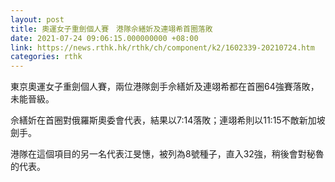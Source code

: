 ```yaml
---
layout: post
title: 奧運女子重劍個人賽　港隊佘繕妡及連翊希首圈落敗
date: 2021-07-24 09:06:15.000000000 +08:00
link: https://news.rthk.hk/rthk/ch/component/k2/1602339-20210724.htm
categories: rthk
---
```


東京奧運女子重劍個人賽，兩位港隊劍手佘繕妡及連翊希都在首圈64強賽落敗，未能晉級。

佘繕妡在首圈對俄羅斯奧委會代表，結果以7:14落敗；連翊希則以11:15不敵新加坡劍手。

港隊在這個項目的另一名代表江旻憓，被列為8號種子，直入32強，稍後會對秘魯的代表。
